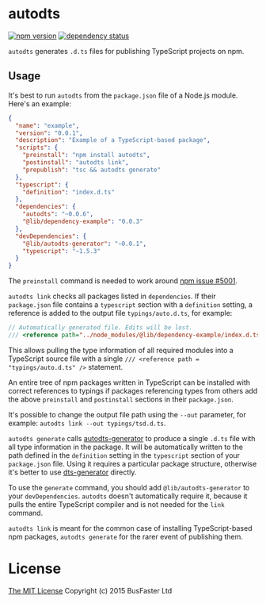 autodts
=======

[![npm version](https://img.shields.io/npm/v/autodts.svg)](https://www.npmjs.com/package/autodts) [![dependency status](https://david-dm.org/charto/autodts.svg)](https://david-dm.org/charto/autodts)

`autodts` generates `.d.ts` files for publishing TypeScript projects on npm.

Usage
-----

It's best to run `autodts` from the `package.json` file of a Node.js module. Here's an example:

```json
{
  "name": "example",
  "version": "0.0.1",
  "description": "Example of a TypeScript-based package",
  "scripts": {
    "preinstall": "npm install autodts",
    "postinstall": "autodts link",
    "prepublish": "tsc && autodts generate"
  },
  "typescript": {
    "definition": "index.d.ts"
  },
  "dependencies": {
    "autodts": "~0.0.6",
    "@lib/dependency-example": "0.0.3"
  },
  "devDependencies": {
    "@lib/autodts-generator": "~0.0.1",
    "typescript": "~1.5.3"
  }
}
```

The `preinstall` command is needed to work around [npm issue #5001](https://github.com/npm/npm/issues/5001).

`autodts link` checks all packages listed in `dependencies`. If their `package.json` file contains a `typescript` section with a `definition` setting, a reference is added to the output file `typings/auto.d.ts`, for example:

```typescript
// Automatically generated file. Edits will be lost.
/// <reference path="../node_modules/@lib/dependency-example/index.d.ts" />
```

This allows pulling the type information of all required modules into a TypeScript source file with a single `/// <reference path = "typings/auto.d.ts" />` statement.

An entire tree of npm packages written in TypeScript can be installed with correct references to typings if packages referencing types from others add the above `preinstall` and `postinstall` sections in their `package.json`.

It's possible to change the output file path using the `--out` parameter, for example: `autodts link --out typings/tsd.d.ts`.

`autodts generate` calls [autodts-generator](https://www.npmjs.com/package/@lib/autodts-generator) to produce a single `.d.ts` file with all type information in the package. It will be automatically written to the path defined in the `definition` setting in the `typescript` section of your `package.json` file. Using it requires a particular package structure, otherwise it's better to use [dts-generator](https://www.npmjs.com/package/dts-generator) directly.

To use the `generate` command, you should add `@lib/autodts-generator` to your `devDependencies`. `autodts` doesn't automatically require it, because it pulls the entire TypeScript compiler and is not needed for the `link` command.

`autodts link` is meant for the common case of installing TypeScript-based npm packages, `autodts generate` for the rarer event of publishing them.

License
=======

[The MIT License](https://raw.githubusercontent.com/charto/autodts/master/LICENSE)
Copyright (c) 2015 BusFaster Ltd

